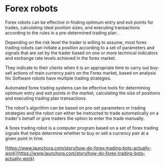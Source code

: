 # Forex robots


Forex robots can be effective in finding optimum entry and exit points for trades, calculating ideal position sizes, and executing transactions according to the rules in a pre-determined trading plan .

Depending on the risk level the trader is willing to assume, most forex trading robots can initiate a position according to a set of parameters and signals that are set by the trader based on one or more technical indicators and exchange rate levels achieved in the forex market.

They indicate to their clients when it is an appropriate time to carry out buy-sell actions of main currency pairs on the Forex market, based on analysis Itic Software robots have multiple trading strategies.

Automated forex trading systems can be effective tools for determining optimum entry and exit points in the market, calculating the size of positions and executing trading plan transactions.

The robot's algorithm can be based on pre-set parameters or trading strategies and the robot can either be instructed to trade automatically on a trader's behalf or give traders the option to enter the trade manually.

A forex trading robot is a computer program based on a set of forex trading signals that helps determine whether to buy or sell a currency pair at a given point in time.

[https://www.launchora.com/story/how-do-forex-trading-bots-actually-work](https://www.launchora.com/story/how-do-forex-trading-bots-actually-work)

